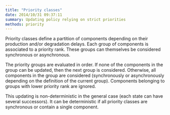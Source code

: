 ```yaml
---
title: "Priority classes"
date: 2014/10/31 09:37:11
summary: Updating policy relying on strict priorities
methods: priority
---
```


Priority classes define a partition of components depending on their production and/or degradation delays.
Each group of components is associated to a priority rank.
These groups can themselves be considered synchronous or asynchronous.

The priority groups are evaluated in order.
If none of the components in the group can be updated, then the next group is considered.
Otherwise, all components in the group are considered (synchronously or asynchronously depending 
on the definition of the current group).
Components belonging to groups with lower priority rank are ignored.

This updating is non-deterministic in the general case (each state can have several successors).
It can be deterministic if all priority classes are synchronous or contain a single component.

